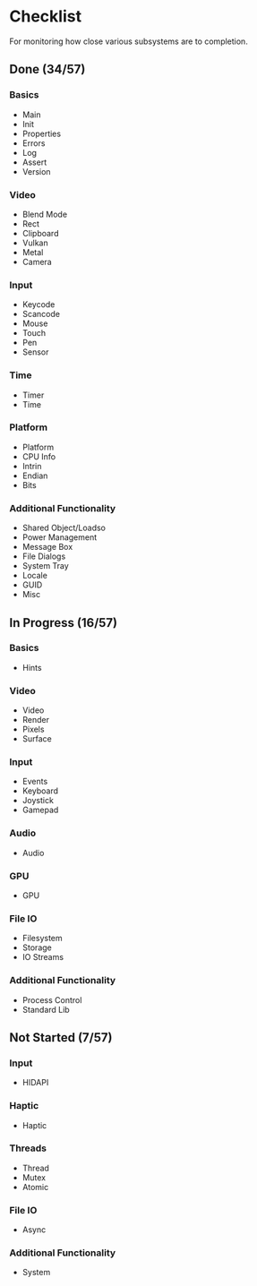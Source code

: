 # Checklist
For monitoring how close various subsystems are to completion.

## Done (34/57)

### Basics
* Main
* Init
* Properties
* Errors
* Log
* Assert
* Version

### Video
* Blend Mode
* Rect
* Clipboard
* Vulkan
* Metal
* Camera

### Input
* Keycode
* Scancode
* Mouse
* Touch
* Pen
* Sensor

### Time
* Timer
* Time

### Platform
* Platform
* CPU Info
* Intrin
* Endian
* Bits

### Additional Functionality
* Shared Object/Loadso
* Power Management
* Message Box
* File Dialogs
* System Tray
* Locale
* GUID
* Misc

## In Progress (16/57)

### Basics
* Hints

### Video
* Video
* Render
* Pixels
* Surface

### Input
* Events
* Keyboard
* Joystick
* Gamepad

### Audio
* Audio

### GPU
* GPU

### File IO
* Filesystem
* Storage
* IO Streams

### Additional Functionality
* Process Control
* Standard Lib

## Not Started (7/57)

### Input
* HIDAPI

### Haptic
* Haptic

### Threads
* Thread
* Mutex
* Atomic

### File IO
* Async

### Additional Functionality
* System
